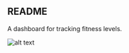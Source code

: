 ## README

A dashboard for tracking fitness levels.


![alt text](https://github.com/[Andres-AM]/[health-dashboard]/Others]/Dashboard.png?raw=true)
